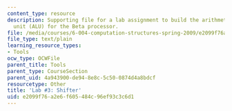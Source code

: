 ```yaml
---
content_type: resource
description: Supporting file for a lab assignment to build the arithmetic and logic
  unit (ALU) for the Beta processor.
file: /media/courses/6-004-computation-structures-spring-2009/e2099f76a2e6f605484c96ef93c3c6d1_lab3shifter.jsim
file_type: text/plain
learning_resource_types:
- Tools
ocw_type: OCWFile
parent_title: Tools
parent_type: CourseSection
parent_uid: 4a943900-de94-8e8c-5c50-0874d4a8bdcf
resourcetype: Other
title: 'Lab #3: Shifter'
uid: e2099f76-a2e6-f605-484c-96ef93c3c6d1
---
```

